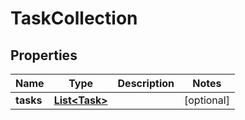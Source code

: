 # TaskCollection

## Properties
| Name      | Type                            | Description | Notes      |
|-----------|---------------------------------|-------------|------------|
| **tasks** | [**List&lt;Task&gt;**](Task.md) |             | [optional] |
